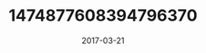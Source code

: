 ---
title: "1474877608394796370"
cover: "2017-03-21 06.45.33 1474877608394796370_46248401"
photo: "2017-03-21 06.45.33 1474877608394796370_46248401"
date: "2017-03-21"
type: "photo"
---